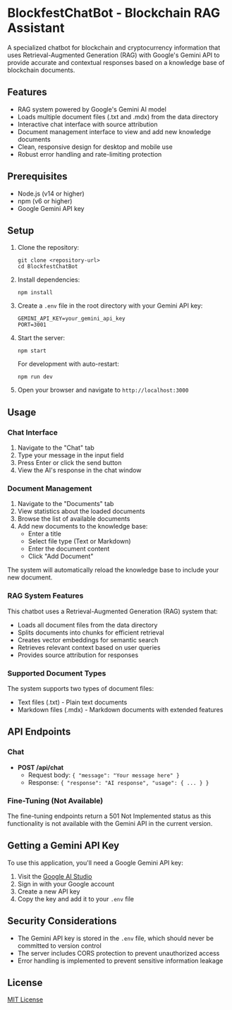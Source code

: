 # BlockfestChatBot - Blockchain RAG Assistant

A specialized chatbot for blockchain and cryptocurrency information that uses Retrieval-Augmented Generation (RAG) with Google's Gemini API to provide accurate and contextual responses based on a knowledge base of blockchain documents.

## Features

- RAG system powered by Google's Gemini AI model
- Loads multiple document files (.txt and .mdx) from the data directory
- Interactive chat interface with source attribution
- Document management interface to view and add new knowledge documents
- Clean, responsive design for desktop and mobile use
- Robust error handling and rate-limiting protection

## Prerequisites

- Node.js (v14 or higher)
- npm (v6 or higher)
- Google Gemini API key

## Setup

1. Clone the repository:
   ```
   git clone <repository-url>
   cd BlockfestChatBot
   ```

2. Install dependencies:
   ```
   npm install
   ```

3. Create a `.env` file in the root directory with your Gemini API key:
   ```
   GEMINI_API_KEY=your_gemini_api_key
   PORT=3001
   ```

4. Start the server:
   ```
   npm start
   ```

   For development with auto-restart:
   ```
   npm run dev
   ```

5. Open your browser and navigate to `http://localhost:3000`

## Usage

### Chat Interface

1. Navigate to the "Chat" tab
2. Type your message in the input field
3. Press Enter or click the send button
4. View the AI's response in the chat window

### Document Management

1. Navigate to the "Documents" tab
2. View statistics about the loaded documents
3. Browse the list of available documents
4. Add new documents to the knowledge base:
   - Enter a title
   - Select file type (Text or Markdown)
   - Enter the document content
   - Click "Add Document"

The system will automatically reload the knowledge base to include your new document.

### RAG System Features

This chatbot uses a Retrieval-Augmented Generation (RAG) system that:
- Loads all document files from the data directory
- Splits documents into chunks for efficient retrieval
- Creates vector embeddings for semantic search
- Retrieves relevant context based on user queries
- Provides source attribution for responses

### Supported Document Types

The system supports two types of document files:
- Text files (.txt) - Plain text documents
- Markdown files (.mdx) - Markdown documents with extended features

## API Endpoints

### Chat

- **POST /api/chat**
  - Request body: `{ "message": "Your message here" }`
  - Response: `{ "response": "AI response", "usage": { ... } }`

### Fine-Tuning (Not Available)

The fine-tuning endpoints return a 501 Not Implemented status as this functionality is not available with the Gemini API in the current version.

## Getting a Gemini API Key

To use this application, you'll need a Google Gemini API key:

1. Visit the [Google AI Studio](https://makersuite.google.com/app/apikey)
2. Sign in with your Google account
3. Create a new API key
4. Copy the key and add it to your `.env` file

## Security Considerations

- The Gemini API key is stored in the `.env` file, which should never be committed to version control
- The server includes CORS protection to prevent unauthorized access
- Error handling is implemented to prevent sensitive information leakage

## License

[MIT License](LICENSE)